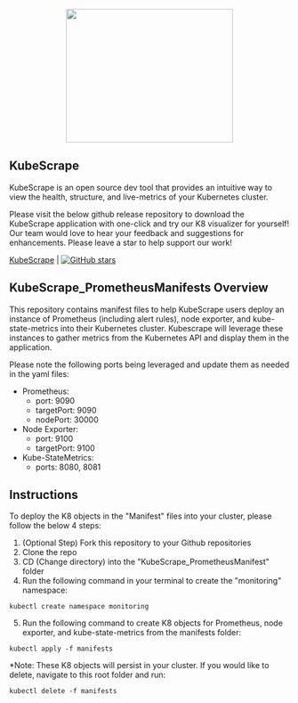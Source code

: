 <p align="center">
  <img src="https://i.imgur.com/763iZTq.jpg"  width="300" height="240">
</p>

## KubeScrape
KubeScrape is an open source dev tool that provides an intuitive way to view the health, structure, and live-metrics of your Kubernetes cluster.

Please visit the below github release repository to download the KubeScrape application with one-click and try our K8 visualizer for yourself! Our team would love to hear your feedback and suggestions for enhancements. Please leave a star to help support our work!

[KubeScrape](https://github.com/oslabs-beta/KubeScrape) | [![GitHub stars](https://img.shields.io/github/stars/oslabs-beta/KubeScrape?style=social&label=Star&)](https://github.com/oslabs-beta/KubeScrape/)

## KubeScrape_PrometheusManifests Overview
This repository contains manifest files to help KubeScrape users deploy an instance of Prometheus (including alert rules), node exporter, and kube-state-metrics into their Kubernetes cluster. Kubescrape will leverage these instances to gather metrics from the Kubernetes API and display them in the application. 

Please note the following ports being leveraged and update them as needed in the yaml files: 
  - Prometheus:
    - port: 9090 
    - targetPort: 9090
    - nodePort: 30000
  - Node Exporter: 
    - port: 9100 
    - targetPort: 9100
  - Kube-StateMetrics: 
    - ports: 8080, 8081
  
## Instructions 
To deploy the K8 objects in the "Manifest" files into your cluster, please follow the below 4 steps: 

1. (Optional Step) Fork this repository to your Github repositories
2. Clone the repo 
3. CD (Change directory) into the "KubeScrape_PrometheusManifest" folder
4. Run the following command in your terminal to create the "monitoring" namespace:  
  ```
  kubectl create namespace monitoring
  ```
5. Run the following command to create K8 objects for Prometheus, node exporter, and kube-state-metrics from the manifests folder:
  ```
  kubectl apply -f manifests
  ```
  
*Note: These K8 objects will persist in your cluster. If you would like to delete, navigate to this root folder and run: 
  ```
  kubectl delete -f manifests
  ```
